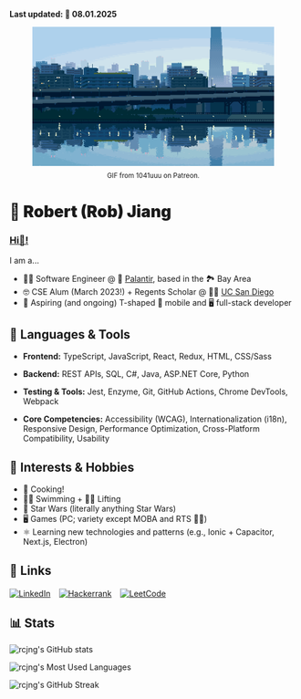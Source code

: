 <strong>Last updated: 📆 08.01.2025</strong>

<div align="center">
  <figure>
    <img src="assets/gifs/landscape.gif" alt="Pixel art of city view from river" width="1000px">
    <figcaption><sub>GIF from 1041uuu on Patreon.</sub></figcaption>
  </figure>
</div>

# <div style="font-weight:900;">🐼 Robert (Rob) Jiang</div>

### <u>Hi👋!</u>

I am a...
- 🧑‍💻 Software Engineer @ 🔮 [Palantir](https://www.palantir.com/), based in the 🏞️ Bay Area
- 🤓 CSE Alum (March 2023!) + Regents Scholar @ 🧜‍♂️ [UC San Diego](https://cse.ucsd.edu/)
- 🚀 Aspiring (and ongoing) T-shaped 📱 mobile and 🖥️ full-stack developer

## **🤖 Languages & Tools**

- **Frontend:** TypeScript, JavaScript, React, Redux, HTML, CSS/Sass
  
- **Backend:** REST APIs, SQL, C#, Java, ASP.NET Core, Python

- **Testing & Tools:** Jest, Enzyme, Git, GitHub Actions, Chrome DevTools, Webpack

- **Core Competencies:** Accessibility (WCAG), Internationalization (i18n), Responsive Design, Performance Optimization, Cross-Platform Compatibility, Usability

## **📖 Interests & Hobbies**

- 🍜 Cooking!
- 🏊‍♂️ Swimming + 🏋️‍♂️ Lifting
- 🌠 Star Wars (literally anything Star Wars)
- 🖥️ Games (PC; variety except MOBA and RTS 🙅‍♂️)
- ⚛️ Learning new technologies and patterns (e.g., Ionic + Capacitor, Next.js, Electron)

## **🔗 Links**

<div align="left">
  <a href="https://www.linkedin.com/in/rcjng/" target="blank" style="padding-right:11px;" ><img align="center"
      src="https://img.icons8.com/?size=160&id=67570&format=png"
      alt="LinkedIn" width="80px" height="80px" /></a>
  <a href="https://www.hackerrank.com/rcjng" target="blank" style="padding-right:11px;"><img align="center"
      src="https://img.icons8.com/?size=96&id=bcdiBt8pFXfZ&format=png"
      alt="Hackerrank" width="80px" height="80px" /></a>
  <a href="https://www.leetcode.com/rcjng" target="blank" style="padding-right:11px;"><img align="center"
      src="https://img.icons8.com/?size=160&id=fiCYSJOnXi7E&format=png"
      alt="LeetCode" width="80px" height="80px" /></a>
</div>

## **📊 Stats**

![rcjng's GitHub stats](https://github-readme-stats.vercel.app/api?username=rcjng&show_icons=true&count_private=true&show=reviews,discussions_started,discussions_answered,prs_merged,prs_merged_percentage&theme=cobalt)

![rcjng's Most Used Languages](https://github-readme-stats.vercel.app/api/top-langs?username=rcjng&show_icons=true&locale=en&theme=cobalt&layout=compact)

![rcjng's GitHub Streak](https://streak-stats.demolab.com?user=rcjng&theme=cobalt&hide_border=true&date_format=%5BY.%5Dn.j&background=193448)

